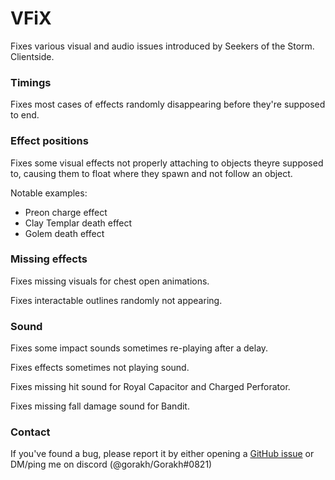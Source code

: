# VFiX

Fixes various visual and audio issues introduced by Seekers of the Storm. Clientside.

### Timings
Fixes most cases of effects randomly disappearing before they're supposed to end.

### Effect positions
Fixes some visual effects not properly attaching to objects theyre supposed to, causing them to float where they spawn and not follow an object.

Notable examples:
* Preon charge effect
* Clay Templar death effect
* Golem death effect

### Missing effects
Fixes missing visuals for chest open animations.

Fixes interactable outlines randomly not appearing.

### Sound
Fixes some impact sounds sometimes re-playing after a delay.

Fixes effects sometimes not playing sound.

Fixes missing hit sound for Royal Capacitor and Charged Perforator.

Fixes missing fall damage sound for Bandit.

### Contact

If you've found a bug, please report it by either opening a [GitHub issue](https://github.com/Goorakh/RoR2_VFiX/issues/new) or DM/ping me on discord (@gorakh/Gorakh#0821)